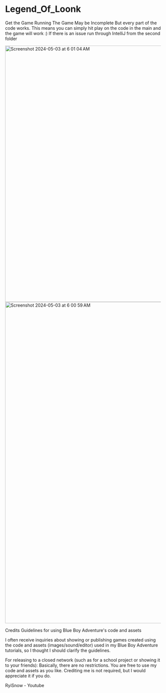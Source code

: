 # Legend_Of_Loonk

Get the Game Running
The Game May be Incomplete But every part of the code works. This means you can simply hit play on the code in the main and the game will work :)
If there is an issue run through IntelliJ from the second folder

<img width="828" alt="Screenshot 2024-05-03 at 6 01 04 AM" src="https://github.com/Bmalley24/Legend_Of_Loonk/assets/144930388/000b8f52-dcac-4456-b831-3f25a5504037">


<img width="1038" alt="Screenshot 2024-05-03 at 6 00 59 AM" src="https://github.com/Bmalley24/Legend_Of_Loonk/assets/144930388/8ec9ac97-d7f0-4f8f-8639-b3fd027e9b5b">


Credits
Guidelines for using Blue Boy Adventure's code and assets

I often receive inquiries about showing or publishing games created using the code and assets (images/sound/editor) used in my Blue Boy Adventure tutorials, so I thought I should clarify the guidelines.

For releasing to a closed network (such as for a school project or showing it to your friends):
Basically, there are no restrictions. You are free to use my code and assets as you like. Crediting me is not required, but I would appreciate it if you do.

RyiSnow - Youtube



